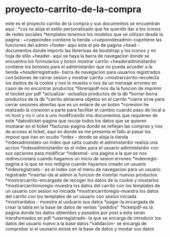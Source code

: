 # proyecto-carrito-de-la-compra
este es el proyecto carrito de la compra y sus documentos se encuentran aqui :
*css se aloja el estilo personalizado que he querido dar a los iconos de redes sociales 
*templates tenemos los modelos que se utilizan desde la pagina :
 +cuepoindex-contiene la tienda 
 +cuepoindexadmin-copntiene las funciones del admin
 +footer- aqui esta el pie de pagina
 +head - documentos donde importo las librerioas de bootstrap y los iconos y mi hoja de stilo 
 +header- aqui se haya la barra de navegacion donde se encuentra los formularios y boton mostrar carrito
 +headeradministardor contiene los botones para el administardor que no pueda acceder a la tienda 
 +headerregistrado- barra de navegacion para usuarios registrados con botones de cerrar sesion y mostrar carrito
 +mostrarcarrito-recolecta los dastos de la cookie y nos lo muesta o nos da un mensaje erroneo en casoi de no encontrar productos 
*libreriapdf-nos da la funcion de imprimir el toicket por pdf 
*actualizar -actualiza productos de la db 
*borrar-borra productos de la db
*carrito  almacena objetos en el carrito
*cierre  sirve para cerrar sesiones abiertas que es un enlace de un boton
*conexion he realizado la conexion a parte para facilitar el cambio cuando paso de local a mi host y no ir uno a uno modificando mis documentos que requieren de este
*datosticket-pagina que recoje todos los datos que se quieren mostarar en el ticket 
*facturas-pagina donde se reflejan las compras y nos da acceso al ticket, aqui es donde se me presenta el fallo al pasar los impout que iran en oculto
*index - donde se aloja la tienda 
*indexadmindato-un index que salta cuando el administardor realiza una accion
*indexadministardor es el index para el usuario administardor con sus opciones para modificar 
*indexmal- una pagina a la que se nos redireccionara cuando hagamos un inicio de sesion erroneo
*indexregis- pagina a la que se nos redigira cuando hayamos creado un usuario
*indexregistrado - es el index con el menu de navegacion para un usuario registrado
*insertar-da al admin la funcion de insertar nuevos productos  
*mostrarcarrito-encargada de recoger los datos de la cookie y mostarlos 
*mostrarcarritonoregis-muestra los datos del carrito con los templates de un usuario con sesion no iniciada
*mostrarcarritoregis-muestra los datos del carrito con los templates de un usuario con sesion iniciada
*mostrardatos - muestra al usduario sus datos 
*pagar-la encargada de crear la tabla en la base de datos de ventas "pedidos"
*ticketpdf-es la pagina donde los datos obtenidos y pasados por post a esta seran transformados en pdf
*userregistrado- la que se encarga de introducir los datos del usuario nuevo a la base datos 
*validacion- se encarga de comprobar si el ususario existe en la base de datos y mostar sus datos

